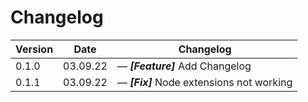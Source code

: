 # Changelog

| Version | Date     | Changelog                                       |
| ------- | -------- | ----------------------------------------------- |
| 0.1.0   | 03.09.22 | &mdash; **_[Feature]_** Add Changelog           |
| 0.1.1   | 03.09.22 | &mdash; **_[Fix]_** Node extensions not working |
